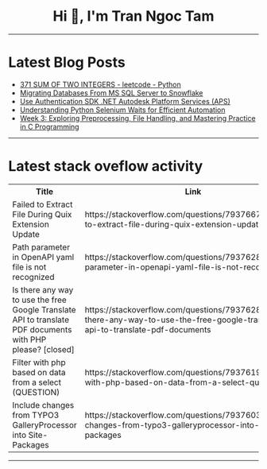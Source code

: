 <h1 align="center">Hi 👋, I'm Tran Ngoc Tam</h1>

---

# Latest Blog Posts 
<!-- BLOG-POST-LIST:START -->
- [371 SUM OF TWO INTEGERS - leetcode - Python](https://dev.to/jaiminbariya/371-sum-of-two-integers-leetcode-python-11ff)
- [Migrating Databases From MS SQL Server to Snowflake](https://dev.to/montemi_chelle_6c95a354f0/migrating-databases-from-ms-sql-server-to-snowflake-2c95)
- [Use Authentication SDK .NET Autodesk Platform Services &lpar;APS&rpar;](https://dev.to/chuongmep/use-authentication-sdk-net-autodesk-platform-services-aps-55eg)
- [Understanding Python Selenium Waits for Efficient Automation](https://dev.to/sunmathi/understanding-python-selenium-waits-for-efficient-automation-4n01)
- [Week 3: Exploring Preprocessing, File Handling, and Mastering Practice in C Programming](https://dev.to/adhyanjain2512/week-3-exploring-preprocessing-file-handling-and-mastering-practice-in-c-programming-5803)
<!-- BLOG-POST-LIST:END -->

---

# Latest stack oveflow activity
<table>
  <tr><th>Title</th><th>Link</th></tr>
  <!-- STACKOVERFLOW:START --><tr><td>Failed to Extract File During Quix Extension Update</td><td>https://stackoverflow.com/questions/79376672/failed-to-extract-file-during-quix-extension-update</td></tr><tr><td>Path parameter in OpenAPI yaml file is not recognized</td><td>https://stackoverflow.com/questions/79376283/path-parameter-in-openapi-yaml-file-is-not-recognized</td></tr><tr><td>Is there any way to use the free Google Translate API to translate PDF documents with PHP please? [closed]</td><td>https://stackoverflow.com/questions/79376282/is-there-any-way-to-use-the-free-google-translate-api-to-translate-pdf-documents</td></tr><tr><td>Filter with php based on data from a select &lpar;QUESTION&rpar;</td><td>https://stackoverflow.com/questions/79376195/filter-with-php-based-on-data-from-a-select-question</td></tr><tr><td>Include changes from TYPO3 GalleryProcessor into Site-Packages</td><td>https://stackoverflow.com/questions/79376039/include-changes-from-typo3-galleryprocessor-into-site-packages</td></tr><!-- STACKOVERFLOW:END -->
</table>

---


